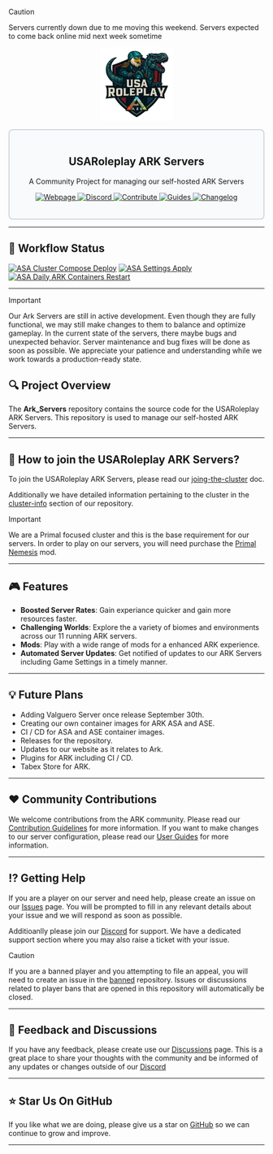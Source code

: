 > [!Caution]
> Servers currently down due to me moving this weekend.
> Servers expected to come back online mid next week sometime 

<div align="center">
  <p align="center">
    <a href="#">
      <img src="https://raw.githubusercontent.com/USA-ROLEPLAY/repo-resources/main/Org/usa-roleplay-ark.png" width="144px" height="144px"/>
    </a>
  </p>
</div>

<div style="border: 2px solid #d1d5db; padding: 20px; border-radius: 8px; background-color: #f9fafb;">
  <h2 align="center">USARoleplay ARK Servers</h2>
  <p align="center">A Community Project for managing our self-hosted ARK Servers</p>
  <p align="center">
    <a href="https://usa-roleplay.org">
      <img src="https://img.shields.io/badge/Website-0077b5?style=for-the-badge&logo=github&logoColor=white" alt="Webpage" />
    </a>
    <a href="https://discord.gg/YURaDVRdet">
      <img src="https://img.shields.io/badge/Discord-7289da?style=for-the-badge&logo=discord&logoColor=white" alt="Discord" />
    </a>
    <a href="https://github.com/USA-ROLEPLAY/Ark_Servers/blob/main/.github/CONTRIBUTOR_GUIDES/CONTRIBUTING.md">
      <img src="https://img.shields.io/badge/Contribute-ff4785?style=for-the-badge&logo=git&logoColor=white" alt="Contribute" />
    </a> 
    <a href="https://github.com/USA-ROLEPLAY/Ark_Servers/blob/main/.github/CONTRIBUTOR_GUIDES/USER_GUIDES.md">
      <img src="https://img.shields.io/badge/Guides-0077b5?style=for-the-badge&logo=read-the-docs&logoColor=white" alt="Guides" />
    </a> 
    <a href="https://github.com/USA-ROLEPLAY/Ark_Servers/blob/main/CHANGELOG.md">
      <img src="https://img.shields.io/badge/Changelog-6c5ce7?style=for-the-badge&logo=git&logoColor=white" alt="Changelog" />
    </a>
  </p>
</div>

---

## 🤖 Workflow Status

[![ASA Cluster Compose Deploy](https://github.com/USA-ROLEPLAY/Ark_Servers/actions/workflows/asa-container-updates.yml/badge.svg)](https://github.com/USA-ROLEPLAY/Ark_Servers/actions/workflows/asa-container-updates.yml) [![ASA Settings Apply](https://github.com/USA-ROLEPLAY/Ark_Servers/actions/workflows/asa-setting-update.yml/badge.svg)](https://github.com/USA-ROLEPLAY/Ark_Servers/actions/workflows/asa-setting-update.yml) [![ASA Daily ARK Containers Restart](https://github.com/USA-ROLEPLAY/Ark_Servers/actions/workflows/asa-daily-restarts.yml/badge.svg)](https://github.com/USA-ROLEPLAY/Ark_Servers/actions/workflows/asa-daily-restarts.yml)

---

> [!IMPORTANT]
> Our Ark Servers are still in active development.
> Even though they are fully functional, we may still make changes to them to balance and optimize gameplay.
> In the current state of the servers, there maybe bugs and unexpected behavior.
> Server maintenance and bug fixes will be done as soon as possible.
> We appreciate your patience and understanding while we work towards a production-ready state.

## 🔍 Project Overview

The **Ark_Servers** repository contains the source code for the USARoleplay ARK Servers.
This repository is used to manage our self-hosted ARK Servers.

---

## 🦖 How to join the USARoleplay ARK Servers?

To join the USARoleplay ARK Servers, please read our [joing-the-cluster](https://github.com/USA-ROLEPLAY/Ark_Servers/blob/main/docs/cluster-info/joing-the-cluster.md) doc. 

Additionally we have detailed information pertaining to the cluster in the [cluster-info](https://github.com/USA-ROLEPLAY/Ark_Servers/blob/main/docs/cluster-info/) section of our repository.

> [!IMPORTANT]
> We are a Primal focused cluster and this is the base requirement for our servers.
> In order to play on our servers, you will need purchase the [Primal Nemesis](https://www.curseforge.com/ark-survival-ascended/mods/ark-primal-nemesis) mod.

---

## 🎮 Features

- **Boosted Server Rates**: Gain experiance quicker and gain more resources faster.
- **Challenging Worlds**: Explore the a variety of biomes and environments across our 11 running ARK servers.
- **Mods**: Play with a wide range of mods for a enhanced ARK experience.
- **Automated Server Updates**: Get notified of updates to our ARK Servers including Game Settings in a timely manner.

---

## 💡 Future Plans

- Adding Valguero Server once release September 30th.
- Creating our own container images for ARK ASA and ASE.
- CI / CD for ASA and ASE container images.
- Releases for the repository.
- Updates to our website as it relates to Ark.
- Plugins for ARK including CI / CD.
- Tabex Store for ARK.

---

## ❤️ Community Contributions

We welcome contributions from the ARK community.
Please read our [Contribution Guidelines](https://github.com/USA-ROLEPLAY/Ark_Servers/blob/main/.github/CONTRIBUTOR_GUIDES/CONTRIBUTING.md) for more information.
If you want to make changes to our server configuration, please read our [User Guides](https://github.com/USA-ROLEPLAY/Ark_Servers/blob/main/.github/CONTRIBUTOR_GUIDES/USER_GUIDES.md) for more information.

---

## ⁉️ Getting Help

If you are a player on our server and need help, please create an issue on our [Issues](https://github.com/USA-ROLEPLAY/Ark_Servers/issues) page.
You will be prompted to fill in any relevant details about your issue and we will respond as soon as possible.

Additioanlly please join our [Discord](https://discord.gg/YURaDVRdet) for support.
We have a dedicated support section where you may also raise a ticket with your issue.

> [!Caution]
If you are a banned player and you attempting to file an appeal, you will need to create an issue in the [banned](https://github.com/USA-ROLEPLAY/banned) repository.
Issues or discussions related to player bans that are opened in this repository will automatically be closed.

---

## 💬 Feedback and Discussions

If you have any feedback, please create use our [Discussions](https://github.com/USA-ROLEPLAY/Ark_Servers/discussions) page.
This is a great place to share your thoughts with the community and be informed of any updates or changes outside of our [Discord](https://discord.gg/YURaDVRdet)

---

## ⭐ Star Us On GitHub

If you like what we are doing, please give us a star on [GitHub](https://github.com/USA-ROLEPLAY/Ark_Servers) so we can continue to grow and improve.

---

